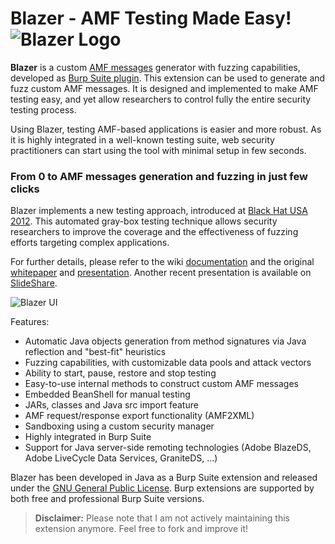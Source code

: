 # Blazer - AMF Testing Made Easy! ![Blazer Logo](http://i.imgur.com/SSTc20K.png "Blazer Logo")

**Blazer** is a custom [AMF messages][4] generator with fuzzing capabilities, developed as [Burp Suite plugin][1]. 
This extension can be used to generate and fuzz custom AMF messages. It is designed and implemented to make AMF testing easy, and yet allow researchers to control fully the entire security testing process.

Using Blazer, testing AMF-based applications is easier and more robust. As it is highly integrated in a well-known testing suite, web security practitioners can start using the tool with minimal setup in few seconds.

### From 0 to AMF messages generation and fuzzing in just few clicks

Blazer implements a new testing approach, introduced at [Black Hat USA 2012][5]. This automated gray-box testing technique allows security researchers to improve the coverage and the effectiveness of fuzzing efforts targeting complex applications.

For further details, please refer to the wiki [documentation](https://github.com/ikkisoft/blazer/wiki) and the original [whitepaper][7] and [presentation][6]. Another recent presentation is available on [SlideShare][8].

![Blazer UI][3]

Features:

 - Automatic Java objects generation from method signatures via Java reflection and "best-fit" heuristics 
 - Fuzzing capabilities, with customizable data pools and attack vectors
 - Ability to start, pause, restore and stop testing 
 - Easy-to-use internal methods to construct custom AMF messages 
 - Embedded BeanShell for manual testing 
 - JARs, classes and Java src import feature
 - AMF request/response export functionality (AMF2XML) 
 - Sandboxing using a custom security manager 
 - Highly integrated in Burp Suite 
 - Support for Java server-side remoting technologies (Adobe BlazeDS, Adobe LiveCycle Data Services, GraniteDS, ...)

Blazer has been developed in Java as a Burp Suite extension and released under the [GNU General Public License][2]. 
Burp extensions are supported by both free and professional Burp Suite versions.
 
> **Disclaimer:** 
> Please note that I am not actively maintaining this extension anymore. Feel free to fork and improve it! 

  [1]: http://portswigger.net/burp/
  [2]: http://www.gnu.org/licenses/
  [3]: http://i.imgur.com/VEfrW.png
  [4]: http://en.wikipedia.org/wiki/Action_Message_Format
  [5]: http://www.blackhat.com/usa/bh-us-12-briefings.html#Carettoni
  [6]: https://github.com/ikkisoft/blazer/blob/master/docs/BH2012_LucaCarettoni_PRESO_FINAL.pdf
  [7]: https://github.com/ikkisoft/blazer/blob/master/docs/BH2012_LucaCarettoni_WP_FINAL.pdf
  [8]: http://www.slideshare.net/ikkisoft/amf-testing-made-easy-deepsec-2012
